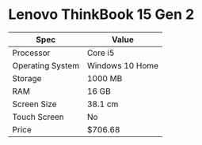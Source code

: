 # Lenovo ThinkBook 15 Gen 2

| Spec | Value |
|---|---|
| Processor | Core i5 |
| Operating System | Windows 10 Home |
| Storage | 1000 MB |
| RAM | 16 GB |
| Screen Size | 38.1 cm |
| Touch Screen | No |
| Price | $706.68 |
